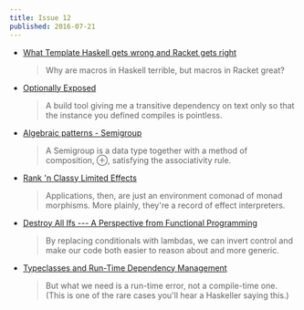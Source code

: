 ```yaml
---
title: Issue 12
published: 2016-07-21
---
```


- [What Template Haskell gets wrong and Racket gets right](http://blog.ezyang.com/2016/07/what-template-haskell-gets-wrong-and-racket-gets-right/)

  > Why are macros in Haskell terrible, but macros in Racket great?

- [Optionally Exposed](http://www.arcadianvisions.com/blog/2016/optionally-exposed-critique.html)

  > A build tool giving me a transitive dependency on text only so that the instance you defined compiles is pointless.

- [Algebraic patterns - Semigroup](http://philipnilsson.github.io/Badness10k/posts/2016-07-14-functional-patterns-semigroup.html)

  > A Semigroup is a data type together with a method of composition, ⊕, satisfying the associativity rule.

- [Rank 'n Classy Limited Effects](http://www.parsonsmatt.org/2016/07/14/rank_n_classy_limited_effects.html)

  > Applications, then, are just an environment comonad of monad morphisms. More plainly, they're a record of effect interpreters.

- [Destroy All Ifs --- A Perspective from Functional Programming](http://degoes.net/articles/destroy-all-ifs)

  > By replacing conditionals with lambdas, we can invert control and make our code both easier to reason about and more generic.

- [Typeclasses and Run-Time Dependency Management](https://turingjump.com/posts/smerdyakov.html)

  > But what we need is a run-time error, not a compile-time one. (This is one of the rare cases you'll hear a Haskeller saying this.)
